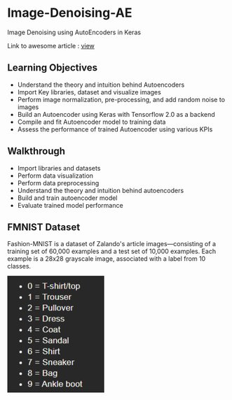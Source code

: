 # Image-Denoising-AE
Image Denoising using AutoEncoders in Keras

Link to awesome article : [view](https://towardsdatascience.com/autoencoders-and-the-denoising-feature-from-theory-to-practice-db7f7ad8fc78)

## Learning Objectives

- Understand the theory and intuition behind Autoencoders
- Import Key libraries, dataset and visualize images
- Perform image normalization, pre-processing, and add random noise to images
- Build an Autoencoder using Keras with Tensorflow 2.0 as a backend
- Compile and fit Autoencoder model to training data 
- Assess the performance of trained Autoencoder using various KPIs 

## Walkthrough

- Import libraries and datasets
- Perform data visualization
- Perform data preprocessing
- Understand the theory and intuition behind autoencoders
- Build and train autoencoder model
- Evaluate trained model performance

## FMNIST Dataset
Fashion-MNIST is a dataset of Zalando's article images—consisting of a training set of 60,000 examples and a test set of 10,000 examples. Each example is a 28x28 grayscale image, associated with a label from 10 classes.

![class map](class_map_fmnist.png)
